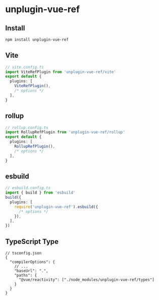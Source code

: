 # unplugin-vue-ref

## Install

```bash
npm install unplugin-vue-ref
```

## Vite
``` ts
// vite.config.ts
import ViteRefPlugin from 'unplugin-vue-ref/vite'
export default {
  plugins: [
    ViteRefPlugin(),
    /* options */
  ],
}
```

## rollup
``` ts
// rollup.config.ts
import RollupRefPlugin from 'unplugin-vue-ref/rollup'
export default {
  plugins: [
    RollupRefPlugin(),
    /* options */
  ],
}
```

## esbuild
``` ts
// esbuild.config.ts
import { build } from 'esbuild'
build({
  plugins: [
    require('unplugin-vue-ref').esbuild({
      /* options */
    }),
  ],
})
```
## TypeScript Type 

```jsonc
// tsconfig.json
{
  "compilerOptions": {
    // ...
    "baseUrl": ".",
    "paths": {
      "@vue/reactivity": ["./node_modules/unplugin-vue-ref/types"]
    }
  }
}
```
  